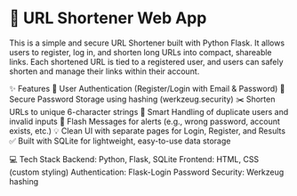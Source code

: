 # 🔗 URL Shortener Web App
This is a simple and secure URL Shortener built with Python Flask. It allows users to register, log in, and shorten long URLs into compact, shareable links. Each shortened URL is tied to a registered user, and users can safely shorten and manage their links within their account.

✨ Features
🔐 User Authentication (Register/Login with Email & Password)
🔑 Secure Password Storage using hashing (werkzeug.security)
✂️ Shorten URLs to unique 6-character strings
🧠 Smart Handling of duplicate users and invalid inputs
📜 Flash Messages for alerts (e.g., wrong password, account exists, etc.)
💡 Clean UI with separate pages for Login, Register, and Results
✅ Built with SQLite for lightweight, easy-to-use data storage

💻 Tech Stack
Backend: Python, Flask, SQLite
Frontend: HTML, CSS (custom styling)
Authentication: Flask-Login
Password Security: Werkzeug hashing

